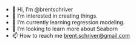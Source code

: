 - 👋 Hi, I’m @brentschriver
- 👀 I’m interested in creating things.
- 🌱 I’m currently learning regression modeling.
- 💞️ I’m looking to learn more about Seaborn
- 📫 How to reach me brent.schriver@gmail.com

<!---
brentschriver/brentschriver is a ✨ special ✨ repository because its `README.md` (this file) appears on your GitHub profile.
You can click the Preview link to take a look at your changes.
--->
